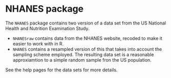 # NHANES package

The `NHANES` package contains two version of a data set from the US National Health and Nutrition Examination Study.

 * `NHANESraw` contains data from the NHANES website, recoded to make it easier to work with in R.
 * `NHANES` contains a resampled version of this that takes into account the sampling scheme employed.  The resulting data set is a reasonable approxiamtion to a simple random sample fron the US population.
 
See the help pages for the data sets for more details.

